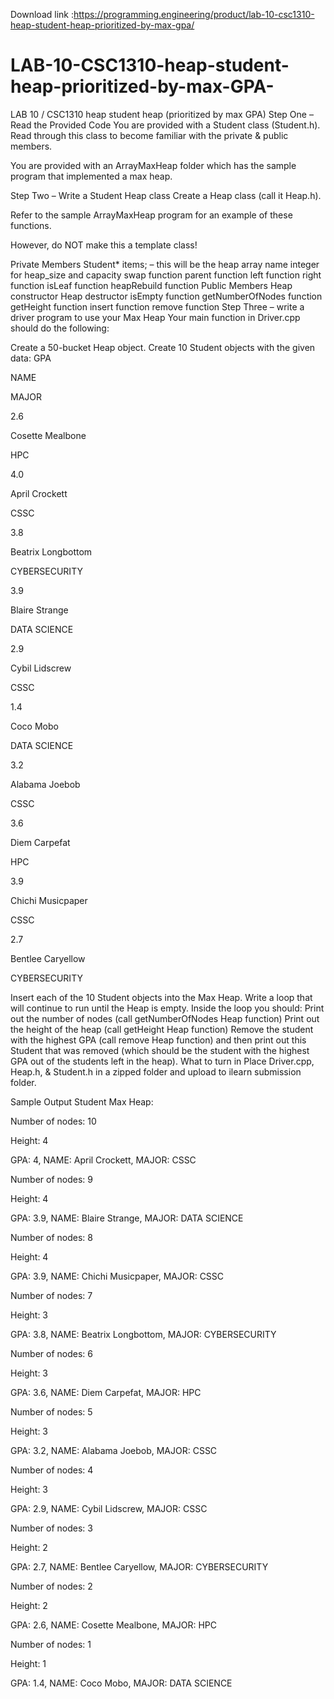 Download link :https://programming.engineering/product/lab-10-csc1310-heap-student-heap-prioritized-by-max-gpa/


# LAB-10-CSC1310-heap-student-heap-prioritized-by-max-GPA-
LAB 10 / CSC1310 heap student heap (prioritized by max GPA)
Step One – Read the Provided Code
You are provided with a Student class (Student.h). Read through this class to become familiar with the private & public members.

You are provided with an ArrayMaxHeap folder which has the sample program that implemented a max heap.

Step Two – Write a Student Heap class
Create a Heap class (call it Heap.h).

Refer to the sample ArrayMaxHeap program for an example of these functions.

However, do NOT make this a template class!

Private Members
Student* items; – this will be the heap array name
integer for heap_size and capacity
swap function
parent function
left function
right function
isLeaf function
heapRebuild function
Public Members
Heap constructor
Heap destructor
isEmpty function
getNumberOfNodes function
getHeight function
insert function
remove function
Step Three – write a driver program to use your Max Heap
Your main function in Driver.cpp should do the following:

Create a 50-bucket Heap object.
Create 10 Student objects with the given data:
GPA

NAME

MAJOR

2.6

Cosette Mealbone

HPC

4.0

April Crockett

CSSC

3.8

Beatrix Longbottom

CYBERSECURITY

3.9

Blaire Strange

DATA SCIENCE

2.9

Cybil Lidscrew

CSSC

1.4

Coco Mobo

DATA SCIENCE

3.2

Alabama Joebob

CSSC

3.6

Diem Carpefat

HPC

3.9

Chichi Musicpaper

CSSC

2.7

Bentlee Caryellow

CYBERSECURITY

 

Insert each of the 10 Student objects into the Max Heap.
Write a loop that will continue to run until the Heap is empty.
Inside the loop you should:
Print out the number of nodes (call getNumberOfNodes Heap function)
Print out the height of the heap (call getHeight Heap function)
Remove the student with the highest GPA (call remove Heap function) and then print out this Student that was removed (which should be the student with the highest GPA out of the students left in the heap).
What to turn in
Place Driver.cpp, Heap.h, & Student.h in a zipped folder and upload to ilearn submission folder.




Sample Output
Student Max Heap:

Number of nodes: 10

Height: 4

GPA: 4, NAME: April Crockett, MAJOR: CSSC

Number of nodes: 9

Height: 4

GPA: 3.9, NAME: Blaire Strange, MAJOR: DATA SCIENCE

Number of nodes: 8

Height: 4

GPA: 3.9, NAME: Chichi Musicpaper, MAJOR: CSSC

Number of nodes: 7

Height: 3

GPA: 3.8, NAME: Beatrix Longbottom, MAJOR: CYBERSECURITY

Number of nodes: 6

Height: 3

GPA: 3.6, NAME: Diem Carpefat, MAJOR: HPC

Number of nodes: 5

Height: 3

GPA: 3.2, NAME: Alabama Joebob, MAJOR: CSSC

Number of nodes: 4

Height: 3

GPA: 2.9, NAME: Cybil Lidscrew, MAJOR: CSSC

Number of nodes: 3

Height: 2

GPA: 2.7, NAME: Bentlee Caryellow, MAJOR: CYBERSECURITY

Number of nodes: 2

Height: 2

GPA: 2.6, NAME: Cosette Mealbone, MAJOR: HPC

Number of nodes: 1

Height: 1

GPA: 1.4, NAME: Coco Mobo, MAJOR: DATA SCIENCE
